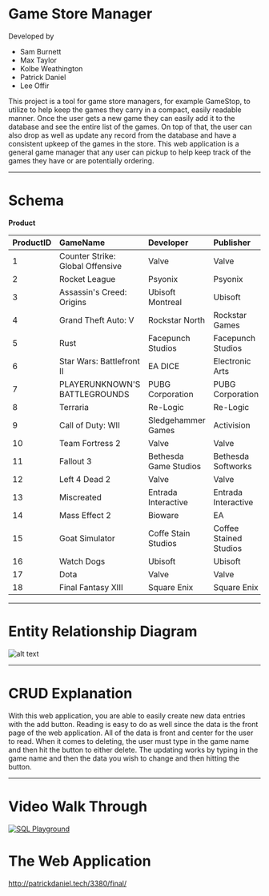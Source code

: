   # Game Store Manager

  Developed by
  - Sam Burnett
  - Max Taylor
  - Kolbe Weathington
  - Patrick Daniel
  - Lee Offir

This project is a tool for game store managers, for example GameStop, to utilize to help keep the games they carry in a compact, easily readable manner. Once the user gets a new game they can easily add it to the database and see the entire list of the games. On top of that, the user can also drop as well as update any record from the database and have a consistent upkeep of the games in the store. This web application is a general game manager that any user can pickup to help keep track of the games they have or are potentially ordering.

---

# Schema

**Product**

| ProductID      | GameName       | Developer      | Publisher      | ReleaseYear    | Cost           |
| :------------- | :------------- | :------------- | :------------- | :------------- | :------------- |
| 1              | Counter Strike: Global Offensive | Valve         | Valve  | 2012  | 14.99          |   
| 2              | Rocket League  | Psyonix        | Psyonix        | 2015           | 19.99          |
| 3              | Assassin's Creed: Origins | Ubisoft Montreal| Ubisoft| 2017       | 59.99          |
| 4              | Grand Theft Auto: V | Rockstar North | Rockstar Games | 2015      | 29.99          |
| 5              | Rust           | Facepunch Studios |Facepunch Studios | 2013      | 19.99          |
| 6              | Star Wars: Battlefront II | EA DICE | Electronic Arts  | 2017     | 59.99          | 
| 7              | PLAYERUNKNOWN'S BATTLEGROUNDS | PUBG Corporation | PUBG Corporation | 2017 | 29.99 |
| 8              | Terraria       | Re-Logic       | Re-Logic       | 2011           | 9.99           |
| 9              | Call of Duty: WII | Sledgehammer Games | Activision | 2017        | 59.99          |
| 10             | Team Fortress 2| Valve          | Valve          | 2007           | 0.00           |
| 11             | Fallout 3      | Bethesda Game Studios | Bethesda Softworks | 2009| 9.99           |
| 12             | Left 4 Dead 2  | Valve          | Valve          | 2009           | 9.99           |
| 13             | Miscreated     | Entrada Interactive | Entrada Interactive | 2014 | 19.99          |
| 14             | Mass Effect 2  | Bioware        | EA             | 2010           | 19.99          |
| 15             | Goat Simulator | Coffe Stain Studios | Coffee Stained Studios     | 2014 | 9.99    |
| 16             | Watch Dogs     | Ubisoft        | Ubisoft        | 2014           | 29.99          |
| 17             | Dota           | Valve          | Valve          | 2009           | 0.00           |
| 18             | Final Fantasy XIII | Square Enix | Square Enix  | 2009           | 19.99          |

---

# Entity Relationship Diagram
![alt text](https://user-images.githubusercontent.com/15042102/33792584-babd4694-dc69-11e7-9bc5-a6153177b15b.png "ERD Diagram")

---

# CRUD Explanation

With this web application, you are able to easily create new data entries with the add button. Reading is easy to do as well since the data is the front page of the web application. All of the data is front and center for the user to read. When it comes to deleting, the user must type in the game name and then hit the button to either delete. The updating works by typing in the game name and then the data you wish to change and then hitting the button. 

---

# Video Walk Through

[![SQL Playground](https://img.youtube.com/vi/rurIGAFKlwY/0.jpg)](https://youtu.be/rurIGAFKlwY)

# The Web Application
http://patrickdaniel.tech/3380/final/
